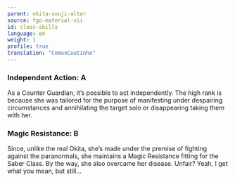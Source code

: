 ```yaml
---
parent: okita-souji-alter
source: fgo-material-vii
id: class-skills
language: en
weight: 1
profile: true
translation: "ComunCoutinho"
---
```


### Independent Action: A

As a Counter Guardian, it’s possible to act independently. The high rank is because she was tailored for the purpose of manifesting under despairing circumstances and annihilating the target solo or disappearing taking them with her.

### Magic Resistance: B

Since, unlike the real Okita, she’s made under the premise of fighting against the paranormals, she maintains a Magic Resistance fitting for the Saber Class. By the way, she also overcame her disease. Unfair? Yeah, I get what you mean, but still…
